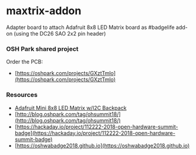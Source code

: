 # maxtrix-addon
Adapter board to attach Adafruit 8x8 LED Matrix board as #badgelife add-on (using the DC26 SAO 2x2 pin header)

### OSH Park shared project
Order the PCB:
* [https://oshpark.com/projects/GXztTmlo](https://oshpark.com/projects/GXztTmlo)

### Resources
* [Adafruit Mini 8x8 LED Matrix w/I2C Backpack](https://www.adafruit.com/product/870)
* [http://blog.oshpark.com/tag/ohsummit18/](http://blog.oshpark.com/tag/ohsummit18/)
* [https://hackaday.io/project/112222-2018-open-hardware-summit-badge](https://hackaday.io/project/112222-2018-open-hardware-summit-badge)
* [https://oshwabadge2018.github.io](https://oshwabadge2018.github.io)
